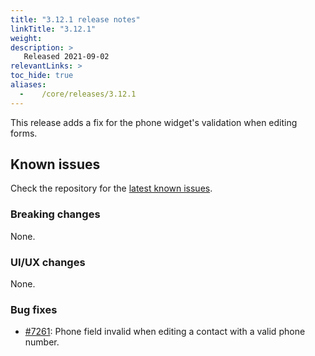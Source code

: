 ```yaml
---
title: "3.12.1 release notes"
linkTitle: "3.12.1"
weight:
description: >
   Released 2021-09-02
relevantLinks: >
toc_hide: true
aliases:
  -    /core/releases/3.12.1
---
```


This release adds a fix for the phone widget's validation when editing forms.

## Known issues

Check the repository for the [latest known issues](https://github.com/medic/cht-core/issues?q=is%3Aissue+label%3A%22Affects%3A+3.12.1%22).

### Breaking changes

None.

### UI/UX changes

None.

### Bug fixes

- [#7261](https://github.com/medic/cht-core/issues/7261): Phone field invalid when editing a contact with a valid phone number.

